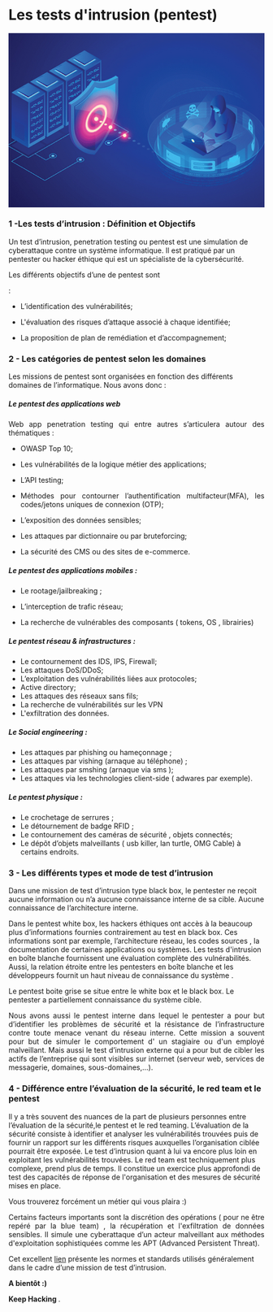 # **Les tests d'intrusion (pentest)**





<p align="center"> 
<img src="img2-1-CP.png" align="center">
</p>

### 1 -Les tests d’intrusion :  Définition et Objectifs

<p align="justify">


Un test d’intrusion, penetration testing  ou pentest est une simulation de cyberattaque contre un système informatique.  Il est pratiqué  par un pentester ou  hacker éthique qui  est un spécialiste de la cybersécurité.
</p>

<p align="justify">Les différents objectifs  d’une de pentest sont  </p>: 

- <p align="justify">L’identification des vulnérabilités; 

- <p align="justify">L'évaluation des risques d’attaque associé à chaque identifiée; 

- <p align="justify">La proposition  de  plan de remédiation et d’accompagnement; 






### 2 - Les catégories de pentest selon les domaines


<p align="justify">

Les missions de pentest sont organisées en fonction des différents domaines de l’informatique.
Nous avons donc :
</p>

##### Le pentest des applications web

<p align="justify"> Web app penetration testing  qui entre autres s’articulera autour des thématiques  : </p>

- <p align="justify">OWASP Top 10;</p>

- <p align="justify">Les vulnérabilités de la logique métier des applications;</p>

- <p align="justify"> L’API testing;</p>

- <p align="justify"> Méthodes pour contourner l’authentification multifacteur(MFA), les codes/jetons uniques de connexion (OTP);</p>
- <p align="justify">L’exposition des données sensibles;</p>
- <p align="justify">Les attaques par dictionnaire ou par bruteforcing;</p>
- <p align="justify">La sécurité des CMS ou des sites de e-commerce.</p>


##### Le pentest des applications mobiles :

- Le rootage/jailbreaking ;

- L’interception de trafic réseau; 

- La recherche de vulnérables des composants ( tokens, OS , librairies)


##### Le pentest réseau & infrastructures :

 - Le contournement  des IDS, IPS, Firewall;
 - Les attaques DoS/DDoS;
 - L’exploitation des vulnérabilités liées aux protocoles;
 - Active directory;
 - Les attaques des réseaux  sans fils;
 - La recherche de vulnérabilités sur les VPN
- L'exfiltration des données.


##### Le Social engineering :

- Les attaques par phishing ou hameçonnage ;
- Les attaques par  vishing (arnaque au téléphone) ;
- Les attaques par  smshing (arnaque via sms );
- Les attaques via les technologies client-side ( adwares par exemple).

##### Le pentest physique :

 - Le crochetage de serrures ;
 - Le détournement de badge RFID ;
 - Le contournement des caméras de sécurité , objets connectés;
 - Le dépôt d’objets malveillants ( usb killer, lan turtle, OMG Cable)   à certains endroits.    






### 3 - Les différents types et mode  de test d’intrusion


<p align="justify">

Dans une mission de test d’intrusion type black box,  le  pentester ne reçoit aucune information ou n’a aucune connaissance interne de sa cible. Aucune connaissance de l’architecture interne.

Dans le pentest white box, les   hackers éthiques ont accès à la beaucoup plus d’informations fournies contrairement au test en black box. Ces informations sont par exemple,  l’architecture réseau, les codes sources ,  la documentation de certaines applications ou systèmes. Les tests d'intrusion en boîte blanche fournissent une évaluation complète des vulnérabilités. Aussi, la relation étroite entre les pentesters en boîte blanche et les développeurs fournit un haut niveau de connaissance du système .

Le pentest boite grise  se situe entre le white box et le black box. Le pentester a partiellement connaissance du système cible. </p>
  
<p align="justify">Nous avons aussi le pentest interne dans lequel le pentester a pour but d’identifier  les problèmes de sécurité et la résistance de l’infrastructure contre toute menace venant du réseau interne. Cette mission a souvent pour but de simuler le comportement d' un stagiaire ou d'un employé malveillant. Mais aussi le  test d’intrusion externe qui a pour but de cibler les actifs de l’entreprise qui sont visibles sur internet (serveur web, services de messagerie, domaines, sous-domaines,...).
</p>


### 4 - Différence entre l’évaluation de la sécurité,  le red team et le pentest


<p align="justify">


Il y a très souvent des nuances de la part de plusieurs personnes entre l’évaluation de la sécurité,le pentest et le red teaming.
L’évaluation de la sécurité consiste à identifier et analyser les  vulnérabilités trouvées puis de fournir un rapport sur les différents risques  auxquelles  l’organisation ciblée pourrait être exposée. Le test d’intrusion quant à lui va encore plus loin en exploitant les vulnérabilités trouvées. Le red team est techniquement plus complexe, prend plus de temps. Il constitue un exercice plus approfondi de test des capacités de réponse de l'organisation et des mesures de sécurité mises en place.


</p>



<p align="justify"> Vous trouverez forcément un métier qui vous plaira :) </p>

<p align="justify"> Certains facteurs  importants sont la discrétion des opérations ( pour ne être repéré par la blue team) , la récupération et l'exfiltration de données sensibles. Il simule une cyberattaque d’un acteur malveillant aux méthodes d'exploitation sophistiquées comme les APT (Advanced Persistent Threat).

Cet excellent  [lien](https://www.vumetric.com/blog/top-penetration-testing-methodologies/)  présente les normes et standards utilisés  généralement dans le cadre d’une mission de test d’intrusion.

</p>

<p align="justify"> <strong> A bientôt :) </strong>
</p>

<p align="justify"> <strong> Keep Hacking </strong>. 
</p>


